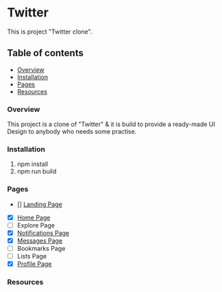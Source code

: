 # Twitter

This is project "Twitter clone".

## Table of contents

- [Overview](#overview)
- [Installation](#installation)
- [Pages](#pages)
- [Resources](#resources)

### Overview <a name="overview" />

This project is a clone of "Twitter" & it is build to provide a ready-made UI Design to anybody who needs some practise.

### Installation <a name="installation" />

1. npm install
2. npm run build

### Pages <a name="pages" />

- [] [Landing Page](https://github.com/rakeshshubhu/Designs-for-practice/blob/master/twitter/src/pages/landing.html)
- [x] [Home Page](https://github.com/rakeshshubhu/Designs-for-practice/blob/master/twitter/src/pages/home.html)
- [ ] Explore Page
- [x] [Notifications Page](https://github.com/rakeshshubhu/Designs-for-practice/blob/master/twitter/src/pages/notification.html)
- [x] [Messages Page](https://github.com/rakeshshubhu/Designs-for-practice/blob/master/twitter/src/pages/messages.html)
- [ ] Bookmarks Page
- [ ] Lists Page
- [x] [Profile Page](https://github.com/rakeshshubhu/Designs-for-practice/blob/master/twitter/src/pages/profile.html)

### Resources <a name="resources" />
